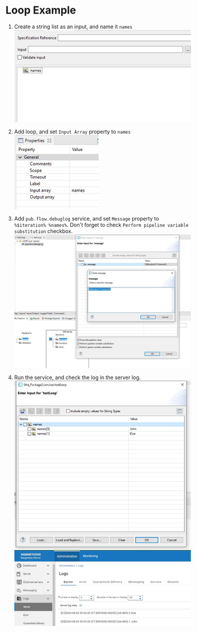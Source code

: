 # Loop Example

1. Create a string list as an input, and name it `names` \
![](5.jpg)
2. Add loop, and set `Input Array` property to `names` \
![](1.jpg)

3. Add `pub.flow.debuglog` service, and set `Message` property to `%$iteration% %names%`. Don't forget to check `Perform pipeline variable substitution` checkbox. \
![](2.jpg)

4. Run the service, and check the log in the server log. \
![](3.jpg) \
![](4.jpg)